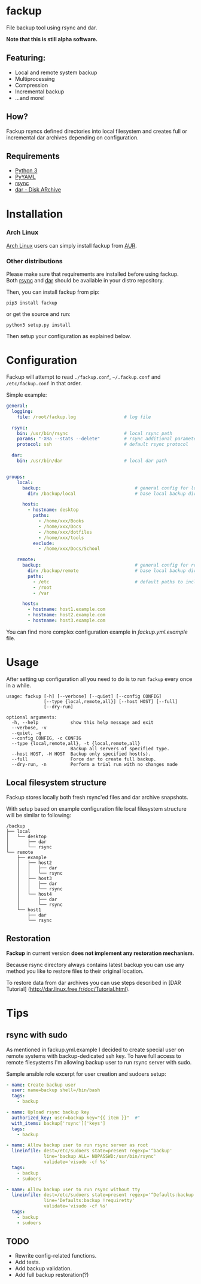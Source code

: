 # fackup
File backup tool using rsync and dar.

**Note that this is still alpha software.**

## Featuring:

* Local and remote system backup
* Multiprocessing
* Compression
* Incremental backup
* ...and more!

## How?

Fackup rsyncs defined directories into local filesystem 
and creates full or incremental dar archives depending on configuration.

## Requirements

* [Python 3](http://python.org)
* [PyYAML](http://pyyaml.org/wiki/PyYAML)
* [rsync](https://rsync.samba.org)
* [dar - Disk ARchive](http://dar.linux.free.fr/)

# Installation

### Arch Linux
[Arch Linux](https://www.archlinux.org/) users can simply install fackup from [AUR](https://aur.archlinux.org/packages/fackup/).

### Other distributions

Please make sure that requirements are installed before using fackup.  
Both [rsync](https://rsync.samba.org) and [dar](http://dar.linux.free.fr/) 
should be available in your distro repository. 

Then, you can install fackup from pip:
```
pip3 install fackup
```

or get the source and run:

```
python3 setup.py install
```

Then setup your configuration as explained below.


# Configuration

Fackup will attempt to read `./fackup.conf`, `~/.fackup.conf` and `/etc/fackup.conf` in that order.

Simple example:
```yaml
general:
  logging:
    file: /root/fackup.log                  # log file

  rsync:
    bin: /usr/bin/rsync                     # local rsync path
    params: "-XRa --stats --delete"         # rsync additional parameters
    protocol: ssh                           # default rsync protocol

  dar:
    bin: /usr/bin/dar                       # local dar path


groups:
    local:
      backup:                                   # general config for local hosts
        dir: /backup/local                      # base local backup dir

      hosts:
        - hostname: desktop
          paths:
            - /home/xxx/Books
            - /home/xxx/Docs
            - /home/xxx/dotfiles
            - /home/xxx/tools
          exclude:
            - /home/xxx/Docs/School

    remote:
      backup:                                   # general config for remote hosts
        dir: /backup/remote                     # base local backup dir
        paths:
          - /etc                                # default paths to include in backup
          - /root
          - /var

      hosts:
        - hostname: host1.example.com
        - hostname: host2.example.com
        - hostname: host3.example.com

```

You can find more complex configuration example in *fackup.yml.example* file.

# Usage

After setting up configuration all you need to do is to run `fackup` every once in a while.


```
usage: fackup [-h] [--verbose] [--quiet] [--config CONFIG]
              [--type {local,remote,all}] [--host HOST] [--full]
              [--dry-run]

optional arguments:
  -h, --help            show this help message and exit
  --verbose, -v
  --quiet, -q
  --config CONFIG, -c CONFIG
  --type {local,remote,all}, -t {local,remote,all}
                        Backup all servers of specified type.
  --host HOST, -H HOST  Backup only specified host(s).
  --full                Force dar to create full backup.
  --dry-run, -n         Perform a trial run with no changes made
```

## Local filesystem structure
Fackup stores locally both fresh rsync'ed files and dar archive snapshots.

With setup based on example configuration file local filesystem structure will be similar to following:
```
/backup
├── local
│   └── desktop
│       ├── dar
│       └── rsync
└── remote
    ├── example
    │   ├── host2
    │   │   ├── dar
    │   │   └── rsync
    │   ├── host3
    │   │   ├── dar
    │   │   └── rsync
    │   └── host4
    │       ├── dar
    │       └── rsync
    └── host1
        ├── dar
        └── rsync
```


## Restoration

**Fackup** in current version **does not implement any restoration mechanism**.

Because rsync directory always contains latest backup you can use any method you like to restore files to their original location.

To restore data from dar archives you can use steps described in [DAR Tutorial] (http://dar.linux.free.fr/doc/Tutorial.html).


# Tips

## rsync with sudo

As mentioned in fackup.yml.example I decided to create special user on remote systems
with backup-dedicated ssh key. 
To have full access to remote filesystems I'm allowing backup user to run rsync server with sudo.


Sample ansible role excerpt for user creation and sudoers setup:
```yaml
- name: Create backup user
  user: name=backup shell=/bin/bash 
  tags:
    - backup

- name: Upload rsync backup key
  authorized_key: user=backup key="{{ item }}"  #"
  with_items: backup['rsync']['keys']
  tags:
    - backup

- name: Allow backup user to run rsync server as root
  lineinfile: dest=/etc/sudoers state=present regexp='^backup'
              line='backup ALL= NOPASSWD:/usr/bin/rsync'
              validate='visudo -cf %s'
  tags:
    - backup
    - sudoers

- name: Allow backup user to run rsync without tty
  lineinfile: dest=/etc/sudoers state=present regexp='^Defaults:backup'
              line='Defaults:backup !requiretty'
              validate='visudo -cf %s'
  tags:
    - backup
    - sudoers
```

## TODO
* Rewrite config-related functions.
* Add tests.
* Add backup validation.
* Add full backup restoration(?)

